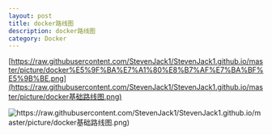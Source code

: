 ```yaml
---
layout: post
title: docker路线图
description: docker路线图
category: Docker
---
```




 [https://raw.githubusercontent.com/StevenJack1/StevenJack1.github.io/master/picture/docker%E5%9F%BA%E7%A1%80%E8%B7%AF%E7%BA%BF%E5%9B%BE.png](https://raw.githubusercontent.com/StevenJack1/StevenJack1.github.io/master/picture/docker基础路线图.png) 

![https://raw.githubusercontent.com/StevenJack1/StevenJack1.github.io/master/picture/docker基础路线图.png)](C:\Users\StevenJack\Desktop\docker基础路线图.webp)

 



